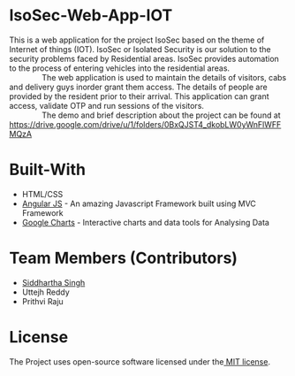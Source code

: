 # IsoSec-Web-App-IOT
This is a web application for the project IsoSec based on the theme of Internet of things (IOT).
IsoSec or Isolated Security is our solution to the security problems faced by Residential areas. IsoSec provides automation to the process of entering
vehicles into the residential areas.<br>
      &nbsp; &nbsp; &nbsp; &nbsp; &nbsp; &nbsp; &nbsp; &nbsp;The web application is used to maintain the details of visitors, cabs and delivery guys inorder grant them access. The details of
people are provided by the resident prior to their arrival. This application can grant access, validate OTP and run sessions of the visitors.<br>
      &nbsp; &nbsp; &nbsp; &nbsp; &nbsp; &nbsp; &nbsp; &nbsp;The demo and brief description about the project can be found at https://drive.google.com/drive/u/1/folders/0BxQJST4_dkobLW0yWnFlWFFMQzA

# Built-With
<ul>
  <li>HTML/CSS</li>
  <li><a href="https://angularjs.org/">Angular JS</a> - An amazing Javascript Framework built using MVC Framework</li>
  <li><a href="https://developers.google.com/chart/">Google Charts</a> - Interactive charts and data tools for Analysing Data</li>
</ul>

# Team Members (Contributors)
<ul>
  <li><a href="https://github.com/siddharthasinghbisen">Siddhartha Singh</a></li>
  <li>Uttejh Reddy</li>
  <li>Prithvi Raju</li>
</ul>

# License
The Project uses open-source software licensed under the<a href="https://opensource.org/licenses/MIT"> MIT license</a>.
